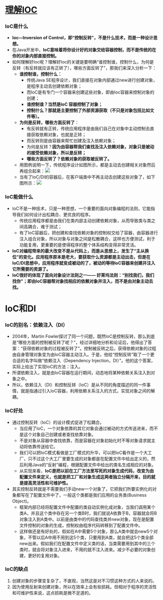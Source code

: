 # [理解IOC](http://blog.csdn.net/yansuoo/article/details/51234083)

### IoC是什么

- **Ioc—Inversion of Control，即“控制反转”，不是什么技术，而是一种设计思想。**
- 在Java开发中，**IoC意味着将你设计好的对象交给容器控制，而不是传统的在你的对象内部直接控制。**
- 如何理解好Ioc呢？理解好Ioc的关键是要明确“谁控制谁，控制什么，为何是反转（有反转就应该有正转了），哪些方面反转了”，那我们来深入分析一下：
  - **谁控制谁，控制什么：**
    - 传统Java SE程序设计，我们直接在对象内部通过new进行创建对象，是程序主动去创建依赖对象；
    - 而IoC是有专门一个容器来创建这些对象，即由Ioc容器来控制对象的创建；
    - **谁控制谁？当然是IoC 容器控制了对象；**
    - **控制什么？那就是主要控制了外部资源获取（不只是对象包括比如文件等）。**
  - **为何是反转，哪些方面反转了**：
    - 有反转就有正转，传统应用程序是由我们自己在对象中主动控制去直接获取依赖对象，也就是正转；
    - 而反转则是由容器来帮忙创建及注入依赖对象；
    - 为何是反转？**因为由容器帮我们查找及注入依赖对象，对象只是被动的接受依赖对象，所以是反转；**
    - **哪些方面反转了？依赖对象的获取被反转了。**
  - 用图例说明一下，传统程序设计如图所示，都是主动去创建相关对象然后再组合起来：![](https://github.com/walmt/interview_questions/blob/master/Java/img/1.jpg?raw=true)
  - 当有了IoC/DI的容器后，在客户端类中不再主动去创建这些对象了，如下图所示：![](https://github.com/walmt/interview_questions/blob/master/Java/img/2.JPG?raw=true)

### IoC能做什么

- IoC不是一种技术，只是一种思想，一个重要的面向对象编程的法则，它能指导我们如何设计出松耦合、更优良的程序。
  - 传统应用程序都是由我们在类内部主动创建依赖对象，从而导致类与类之间高耦合，难于测试；
  - 有了IoC容器后，把创建和查找依赖对象的控制权交给了容器，由容器进行注入组合对象，所以对象与对象之间是松散耦合，这样也方便测试，利于功能复用，更重要的是使得程序的整个体系结构变得非常灵活。
- **IoC对编程带来的最大改变不是从代码上，而是从思想上，发生了“主从换位”的变化。应用程序原本是老大，要获取什么资源都是主动出击，但是在IoC/DI思想中，应用程序就变成被动的了，被动的等待IoC容器来创建并注入它所需要的资源了。**
- **IoC很好的体现了面向对象设计法则之一—— 好莱坞法则：“别找我们，我们找你”；即由IoC容器帮对象找相应的依赖对象并注入，而不是由对象主动去找。**

# IoC和DI

### IoC的别名：依赖注入（DI）

- 2004年，Martin Fowler探讨了同一个问题，既然IoC是控制反转，那么到底是“哪些方面的控制被反转了呢？”，经过详细地分析和论证后，他得出了答案：“获得依赖对象的过程被反转了”。控制被反转之后，获得依赖对象的过程由自身管理对象变为由IoC容器主动注入。于是，他给“控制反转”取了一个更合适的名字叫做“依赖注入（Dependency Injection，DI）”。他的这个答案，实际上给出了实现IoC的方法：注入。
- 所谓依赖注入，就是由IoC容器在运行期间，动态地将某种依赖关系注入到对象之中。
- 所以，依赖注入（DI）和控制反转（IoC）是从不同的角度描述的同一件事情，就是指通过引入IoC容器，利用依赖关系注入的方式，实现对象之间的解耦。

### IoC好处

- 通过控制反转（IoC）的设计模式促进了松耦合。
  - 当应用了IoC，一个对象依靠的其它对象会通过被动的方式传送进来，而不是这个对象自己创建或者查找依靠对象。
  - 不是对象从容器中查找依靠，而是容器在对象初始化时不等对象请求就主动将依靠传送给它。
  - 我们可以把IoC模式看做是工厂模式的升华，可以把IoC看作是一个大工厂，只不过这个大工厂里要生成的对象都是在配置文件中给出定义的，然后利用Java的“反射”编程，根据配置文件中给出的类名生成相应的对象。
  - 从实现来看，**IoC是把以前在工厂方法里写死的对象生成代码，改变为由配置文件来定义，也就是把工厂和对象生成这两者独立分隔开来，目的就是提高灵活性和可维护性。**
- 其实控制反转就是不需要我们手动new一个对象了，它把我们所要实例化的对象都写在了配置文件中了，一般这个类都是我们应用的业务类(Business Object)。
  - 框架内部已经将配置文件中配置的类自动实例化成对象，当我们调用某个类A，并且这个类中存在另一个类B时，我们就说A依靠于B，容器就会将B对象注入到A类中。以前是由类中的代码查找类并new对象，现在是配置文件控制的对象的生成，控制权由程序代码转移到了配置文件中。
  - 这样做还是有好处的，假如在A中需要5个对象，那么A类中就会new5个对象，不管以后A中用不用到这5个类，只要用到A类，就会把这5个类全部new出来。假如我们在配置文件中定义类的话，当类需要用到其中的三个类时，就会将对象注入进来，不用的就不注入进来。减少不必要的对象创建，更好的复用对象。

### IoC的缺点

1. 创建对象的步骤变复杂了，不直观，当然这是对不习惯这种方式的人来说的。
2. 因为使用反射来创建对象，所以在效率上会有些损耗。但相对于程序的灵活性和可维护性来说，这点损耗是微不足道的。
